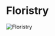 # Floristry
![Floristry](https://github.com/Edanriell/Floristry/blob/master/Floristry.png?raw=true)
